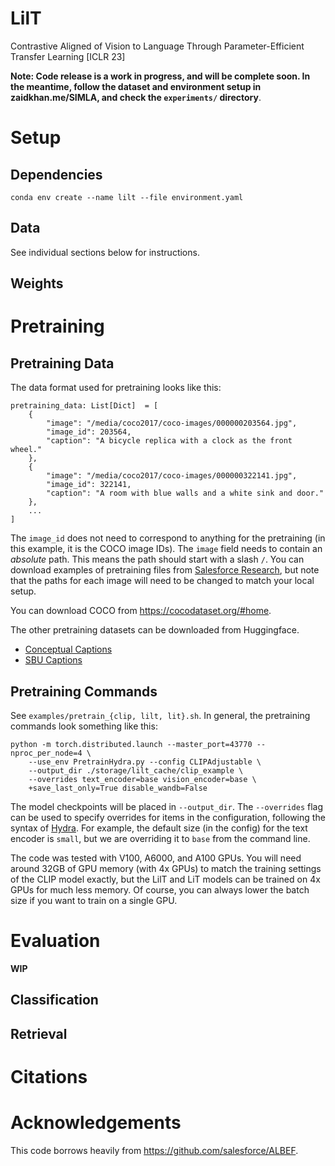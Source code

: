 # LilT
Contrastive Aligned of Vision to Language Through Parameter-Efficient Transfer Learning [ICLR 23]

**Note: Code release is a work in progress, and will be complete soon. In the meantime, follow the dataset and environment setup in zaidkhan.me/SIMLA, and check the `experiments/` directory**.

# Setup
## Dependencies
```
conda env create --name lilt --file environment.yaml
```
## Data
See individual sections below for instructions.
## Weights
# Pretraining
## Pretraining Data
The data format used for pretraining looks like this:
```
pretraining_data: List[Dict]  = [
    {
        "image": "/media/coco2017/coco-images/000000203564.jpg",
        "image_id": 203564,
        "caption": "A bicycle replica with a clock as the front wheel."
    },
    {
        "image": "/media/coco2017/coco-images/000000322141.jpg",
        "image_id": 322141,
        "caption": "A room with blue walls and a white sink and door."
    }, 
    ...
]
```
The `image_id` does not need to correspond to anything for the pretraining (in this example, it is the COCO image IDs). 
The `image` field needs to contain an _absolute_ path. 
This means the path should start with a slash `/`. 
You can download examples of pretraining files from [Salesforce Research](https://storage.googleapis.com/sfr-pcl-data-research/ALBEF/json_pretrain.zip), but note that the paths for each image will need to be changed to match your local setup.

You can download COCO from https://cocodataset.org/#home.

The other pretraining datasets can be downloaded from Huggingface.
- [Conceptual Captions](https://huggingface.co/datasets/conceptual_captions)
- [SBU Captions](https://huggingface.co/datasets/sbu_captions)

## Pretraining Commands
See `examples/pretrain_{clip, lilt, lit}.sh`.
In general, the pretraining commands look something like this:
```
python -m torch.distributed.launch --master_port=43770 --nproc_per_node=4 \
    --use_env PretrainHydra.py --config CLIPAdjustable \
    --output_dir ./storage/lilt_cache/clip_example \
    --overrides text_encoder=base vision_encoder=base \
    +save_last_only=True disable_wandb=False
```
The model checkpoints will be placed in `--output_dir`.
The `--overrides` flag can be used to specify overrides for items in the configuration, following the syntax of [Hydra](https://github.com/facebookresearch/hydra).
For example, the default size (in the config) for the text encoder is `small`, but we are overriding it to `base` from the command line.

The code was tested with V100, A6000, and A100 GPUs. 
You will need around 32GB of GPU memory (with 4x GPUs) to match the training settings of the CLIP model exactly, but the LilT and LiT models can be trained on 4x GPUs for much less memory. 
Of course, you can always lower the batch size if you want to train on a single GPU.

# Evaluation
**WIP**
## Classification
## Retrieval

# Citations

# Acknowledgements
This code borrows heavily from https://github.com/salesforce/ALBEF.
